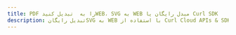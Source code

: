 ---title: PDF را به  تبدیل کنیدWEB، SVG به WEB مبدل رایگان یا Curl SDKdescription: تبدیل رایگانSVG به WEB با استفاده از Curl Cloud APIs & SDK همچنین اسناد PDF را در Cloud ایجاد، ویرایش و رندر کنید.---